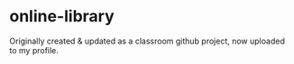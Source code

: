 # online-library
Originally created &amp; updated as a classroom github project, now uploaded to my profile.
